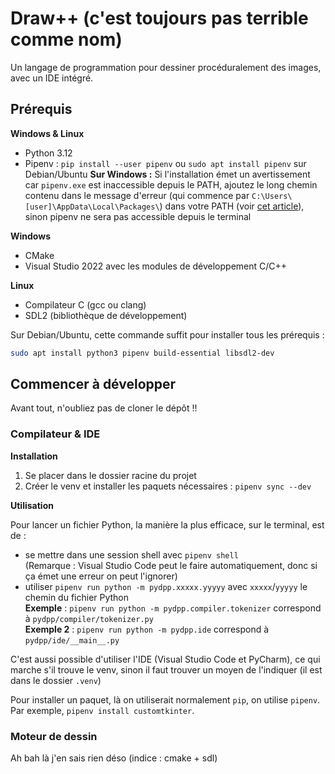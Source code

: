 # Draw++ (c'est toujours pas terrible comme nom)

Un langage de programmation pour dessiner procéduralement des images, avec un IDE intégré.

## Prérequis

**Windows & Linux**
- Python 3.12
- Pipenv : `pip install --user pipenv` ou `sudo apt install pipenv` sur Debian/Ubuntu
  **Sur Windows :** Si l'installation émet un avertissement car `pipenv.exe` est inaccessible depuis le PATH, ajoutez le long chemin contenu dans le message d'erreur (qui commence par `C:\Users\[user]\AppData\Local\Packages\`) dans votre PATH (voir [cet article](https://lecrabeinfo.net/modifier-le-path-de-windows-ajouter-un-dossier-au-path.html)), sinon pipenv ne sera pas accessible depuis le terminal

**Windows**
- CMake
- Visual Studio 2022 avec les modules de développement C/C++

**Linux**
- Compilateur C (gcc ou clang)
- SDL2 (bibliothèque de développement)

Sur Debian/Ubuntu, cette commande suffit pour installer tous les prérequis :
```bash
sudo apt install python3 pipenv build-essential libsdl2-dev
```

## Commencer à développer

Avant tout, n'oubliez pas de cloner le dépôt !!

### Compilateur & IDE

**Installation**
1. Se placer dans le dossier racine du projet
2. Créer le venv et installer les paquets nécessaires : `pipenv sync --dev`

**Utilisation**
 
Pour lancer un fichier Python, la manière la plus efficace, sur le terminal, est de :
- se mettre dans une session shell avec `pipenv shell`   
  (Remarque : Visual Studio Code peut le faire automatiquement, donc si ça émet une erreur on peut l'ignorer)
- utiliser `pipenv run python -m pydpp.xxxxx.yyyyy` avec `xxxxx`/`yyyyy` le chemin du fichier Python  
  **Exemple** : `pipenv run python -m pydpp.compiler.tokenizer` correspond à `pydpp/compiler/tokenizer.py`  
  **Exemple 2** : `pipenv run python -m pydpp.ide` correspond à `pydpp/ide/__main__.py`

C'est aussi possible d'utiliser l'IDE (Visual Studio Code et PyCharm), ce qui marche s'il trouve
le venv, sinon il faut trouver un moyen de l'indiquer (il est dans le dossier `.venv`)

Pour installer un paquet, là on utiliserait normalement `pip`, on utilise `pipenv`. Par exemple, `pipenv install customtkinter`.

### Moteur de dessin

Ah bah là j'en sais rien déso (indice : cmake + sdl)
